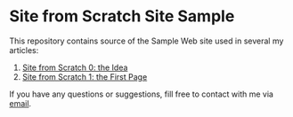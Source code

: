 # Site from Scratch Site Sample

This repository contains source of the Sample Web site used in several my articles:

1. [Site from Scratch 0: the Idea](http://www.yushchenko.name/blog/site-from-scratch-0-introduction)
2. [Site from Scratch 1: the First Page](http://wwww.yushchenko.name/blog/site-from-scratch-1-the-first-page)

If you have any questions or suggestions, fill free to contact with me via [email](valery@yushchenko.name).



